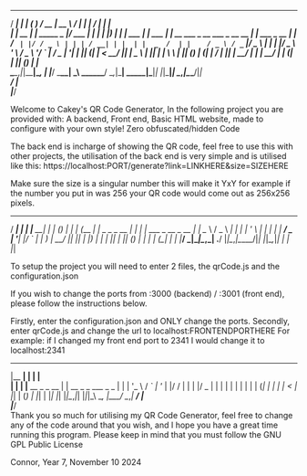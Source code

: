 
   _____      _              _        ____  _____     _____          _         _____                           _             
  / ____|    | |            ( )      / __ \|  __ \   / ____|        | |       / ____|                         | |            
 | |     __ _| | _____ _   _|/ ___  | |  | | |__) | | |     ___   __| | ___  | |  __  ___ _ __   ___ _ __ __ _| |_ ___  _ __ 
 | |    / _` | |/ / _ \ | | | / __| | |  | |  _  /  | |    / _ \ / _` |/ _ \ | | |_ |/ _ \ '_ \ / _ \ '__/ _` | __/ _ \| '__|
 | |___| (_| |   <  __/ |_| | \__ \ | |__| | | \ \  | |___| (_) | (_| |  __/ | |__| |  __/ | | |  __/ | | (_| | || (_) | |   
  \_____\__,_|_|\_\___|\__, | |___/  \___\_\_|  \_\  \_____\___/ \__,_|\___|  \_____|\___|_| |_|\___|_|  \__,_|\__\___/|_|   
                        __/ |                                                                                                
                       |___/                                                                                                 

Welcome to Cakey's QR Code Generator, In the following project you are provided with:
A backend,
Front end,
Basic HTML website, made to configure with your own style!
Zero obfuscated/hidden Code

The back end is incharge of showing the QR code, feel free to use this with other projects, the utilisation of the back end is very simple and is utilised like this:
https://localhost:PORT/generate?link=LINKHERE&size=SIZEHERE

Make sure the size is a singular number this will make it YxY for example if the number you put in was 256 your QR code would come out as 256x256 pixels.


   _____      _                 _______    _             _       _ 
  / ____|    | |               |__   __|  | |           (_)     | |
 | (___   ___| |_ _   _ _ __      | |_   _| |_ ___  _ __ _  __ _| |
  \___ \ / _ \ __| | | | '_ \     | | | | | __/ _ \| '__| |/ _` | |
  ____) |  __/ |_| |_| | |_) |    | | |_| | || (_) | |  | | (_| | |
 |_____/ \___|\__|\__,_| .__/     |_|\__,_|\__\___/|_|  |_|\__,_|_|
                       | |                                         
                       |_|                                         

To setup the project you will need to enter 2 files, the qrCode.js and the configuration.json

If you wish to change the ports from :3000 (backend) / :3001 (front end), please follow the instructions below.

Firstly, enter the configuration.json and ONLY change the ports.
Secondly, enter qrCode.js and change the url to localhost:FRONTENDPORTHERE
For example: if I changed my front end port to 2341 I would change it to localhost:2341


  _______ _                 _                        
 |__   __| |               | |                       
    | |  | |__   __ _ _ __ | | __  _   _  ___  _   _ 
    | |  | '_ \ / _` | '_ \| |/ / | | | |/ _ \| | | |
    | |  | | | | (_| | | | |   <  | |_| | (_) | |_| |
    |_|  |_| |_|\__,_|_| |_|_|\_\  \__, |\___/ \__,_|
                                    __/ |            
                                   |___/             
Thank you so much for utilising my QR Code Generator, feel free to change any of the code around that you wish, and I hope you have a great time running this program. Please keep in mind that you must follow the GNU GPL Public License

Connor, Year 7, November 10 2024
